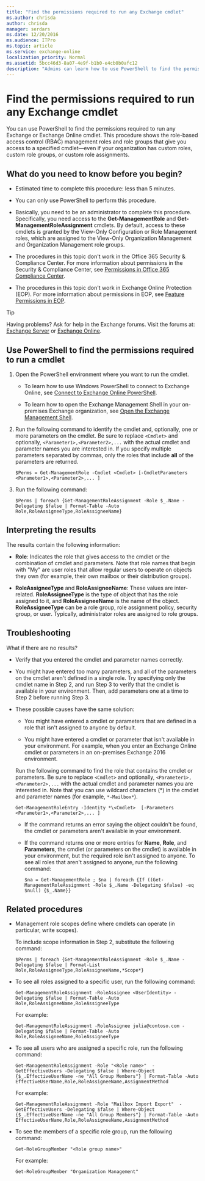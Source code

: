 ```yaml
---
title: "Find the permissions required to run any Exchange cmdlet"
ms.author: chrisda
author: chrisda
manager: serdars
ms.date: 12/20/2016
ms.audience: ITPro
ms.topic: article
ms.service: exchange-online
localization_priority: Normal
ms.assetid: 5bcc46d3-8a07-4e9f-b1b0-e4cb0b0afc12
description: "Admins can learn how to use PowerShell to find the permissions required to run any Exchange or Exchange Online cmdlet."
---
```


# Find the permissions required to run any Exchange cmdlet
You can use PowerShell to find the permissions required to run any Exchange or Exchange Online cmdlet. This procedure shows the role-based access control (RBAC) management roles and role groups that give you access to a specified cmdlet—even if your organization has custom roles, custom role groups, or custom role assignments.
  
## What do you need to know before you begin?

- Estimated time to complete this procedure: less than 5 minutes.
    
- You can only use PowerShell to perform this procedure.
    
- Basically, you need to be an administrator to complete this procedure. Specifically, you need access to the **Get-ManagementRole** and **Get-ManagementRoleAssignment** cmdlets. By default, access to these cmdlets is granted by the View-Only Configuration or Role Management roles, which are assigned to the View-Only Organization Management and Organization Management role groups.
    
- The procedures in this topic don't work in the Office 365 Security & Compliance Center. For more information about permissions in the Security & Compliance Center, see [Permissions in Office 365 Compliance Center](https://go.microsoft.com/fwlink/p/?LinkId=511920).
    
- The procedures in this topic don't work in Exchange Online Protection (EOP). For more information about permissions in EOP, see [Feature Permissions in EOP](https://technet.microsoft.com/library/34674847-a6b7-4a7e-9eaa-b64f22bc150d.aspx).
    
> [!TIP]
> Having problems? Ask for help in the Exchange forums. Visit the forums at: [Exchange Server](https://go.microsoft.com/fwlink/p/?linkId=60612) or [Exchange Online](https://go.microsoft.com/fwlink/p/?linkId=267542). 
  
## Use PowerShell to find the permissions required to run a cmdlet

1. Open the PowerShell environment where you want to run the cmdlet.
    
   - To learn how to use Windows PowerShell to connect to Exchange Online, see [Connect to Exchange Online PowerShell](../exchange-online/connect-to-exchange-online-powershell/connect-to-exchange-online-powershell.md).
    
   - To learn how to open the Exchange Management Shell in your on-premises Exchange organization, see [Open the Exchange Management Shell](open-the-exchange-management-shell.md).
    
2. Run the following command to identify the cmdlet and, optionally, one or more parameters on the cmdlet. Be sure to replace `<Cmdlet>` and optionally, `<Parameter1>,<Parameter2>,...` with the actual cmdlet and parameter names you are interested in. If you specify multiple parameters separated by commas, only the roles that include **all** of the parameters are returned.
    
   ```
   $Perms = Get-ManagementRole -Cmdlet <Cmdlet> [-CmdletParameters <Parameter1>,<Parameter2>,... ]
   ```

3. Run the following command:
    
   ```
   $Perms | foreach {Get-ManagementRoleAssignment -Role $_.Name -Delegating $false | Format-Table -Auto Role,RoleAssigneeType,RoleAssigneeName}
   ```

## Interpreting the results

The results contain the following information:
  
- **Role**: Indicates the role that gives access to the cmdlet or the combination of cmdlet and parameters. Note that role names that begin with "My" are user roles that allow regular users to operate on objects they own (for example, their own mailbox or their distribution groups).
    
- **RoleAssigneeType** and **RoleAssigneeName**: These values are inter-related. **RoleAssigneeType** is the type of object that has the role assigned to it, and **RoleAssigneeName** is the name of the object. **RoleAssigneeType** can be a role group, role assignment policy, security group, or user. Typically, administrator roles are assigned to role groups.
    
## Troubleshooting

What if there are no results?
  
- Verify that you entered the cmdlet and parameter names correctly.
    
- You might have entered too many parameters, and all of the parameters on the cmdlet aren't defined in a single role. Try specifying only the cmdlet name in Step 2, and run Step 3 to verify that the cmdlet is available in your environment. Then, add parameters one at a time to Step 2 before running Step 3.
    
- These possible causes have the same solution:
    
  - You might have entered a cmdlet or parameters that are defined in a role that isn't assigned to anyone by default.
    
  - You might have entered a cmdlet or parameter that isn't available in your environment. For example, when you enter an Exchange Online cmdlet or parameters in an on-premises Exchange 2016 environment.
    
  Run the following command to find the role that contains the cmdlet or parameters. Be sure to replace `<Cmdlet>` and optionally, `<Parameter1>,<Parameter2>,...` with the actual cmdlet and parameter names you are interested in. Note that you can use wildcard characters (\*) in the cmdlet and parameter names (for example, `*-Mailbox*`).
    
  ```
  Get-ManagementRoleEntry -Identity *\<Cmdlet>  [-Parameters <Parameter1>,<Parameter2>,... ]
  ```

    - If the command returns an error saying the object couldn't be found, the cmdlet or parameters aren't available in your environment.
    
    - If the command returns one or more entries for **Name**, **Role**, and **Parameters**, the cmdlet (or parameters on the cmdlet) is available in your environment, but the required role isn't assigned to anyone. To see all roles that aren't assigned to anyone, run the following command:
    
      ```
      $na = Get-ManagementRole ; $na | foreach {If ((Get-ManagementRoleAssignment -Role $_.Name -Delegating $false) -eq $null) {$_.Name}}
      ```

## Related procedures

- Management role scopes define where cmdlets can operate (in particular, write scopes).
    
    To include scope information in Step 2, substitute the following command:
    
  ```
  $Perms | foreach {Get-ManagementRoleAssignment -Role $_.Name -Delegating $false | Format-List Role,RoleAssigneeType,RoleAssigneeName,*Scope*}
  ```

- To see all roles assigned to a specific user, run the following command:
    
  ```
  Get-ManagementRoleAssignment -RoleAssignee <UserIdentity> -Delegating $false | Format-Table -Auto Role,RoleAssigneeName,RoleAssigneeType
  ```
  For example:

  ```
  Get-ManagementRoleAssignment -RoleAssignee julia@contoso.com -Delegating $false | Format-Table -Auto Role,RoleAssigneeName,RoleAssigneeType
  ```

- To see all users who are assigned a specific role, run the following command:
    
  ```
  Get-ManagementRoleAssignment -Role "<Role name>"  -GetEffectiveUsers -Delegating $false | Where-Object {$_.EffectiveUserName -ne "All Group Members"} | Format-Table -Auto EffectiveUserName,Role,RoleAssigneeName,AssignmentMethod
  ```
  
  For example:

  ```
  Get-ManagementRoleAssignment -Role "Mailbox Import Export"  -GetEffectiveUsers -Delegating $false | Where-Object {$_.EffectiveUserName -ne "All Group Members"} | Format-Table -Auto EffectiveUserName,Role,RoleAssigneeName,AssignmentMethod
  ```



- To see the members of a specific role group, run the following command:
    
  ```
  Get-RoleGroupMember "<Role group name>"
  ```

  For example:

  ```
  Get-RoleGroupMember "Organization Management"
  ```
